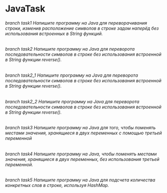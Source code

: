 # JavaTask

###### branch *task1* Напишите программу на Java для переворачивания строки, изменив расположение символов в строке задом наперёд без использования встроенных в String функций.   
###### branch *task2* Напишите программу на Java для переворота последовательности символов в строке без использования встроенной в String функции reverse().   
###### branch *task2_1* Напишите программу на Java для переворота последовательности символов в строке без использования встроенной в String функции reverse().   
###### branch *task2_2* Напишите программу на Java для переворота последовательности символов в строке без использования встроенной в String функции reverse().   
###### branch *task3* Напишите программу на Java для того, чтобы поменять местами значения, хранящиеся в двух переменных с помощью третьей переменной   
###### branch *task4* Напишите программу на Java, чтобы поменять местами значения, хранящиеся в двух переменных, без использования третьей переменной.
###### branch *task5* Напишите программу на Java для подсчета количества конкретных слов в строке, используя HashMap.
